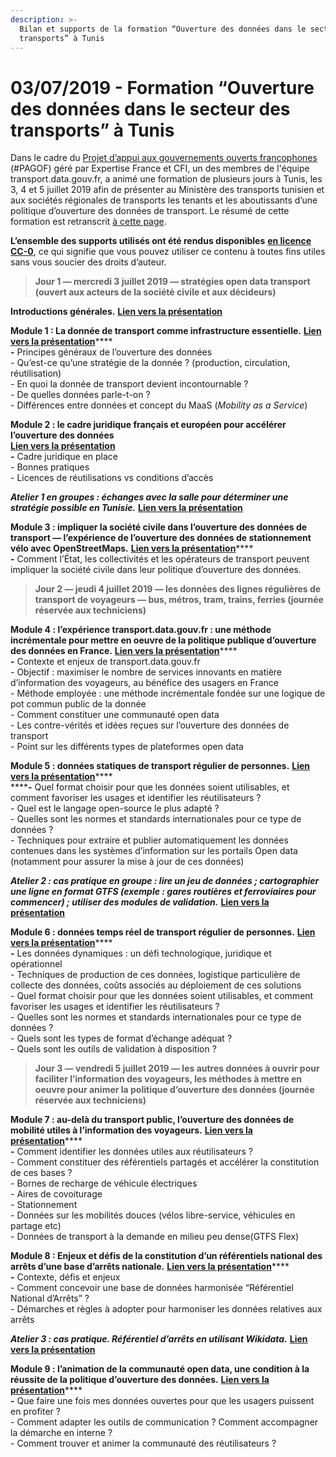 ```yaml
---
description: >-
  Bilan et supports de la formation “Ouverture des données dans le secteur des
  transports” à Tunis
---
```


# 03/07/2019 - Formation “Ouverture des données dans le secteur des transports” à Tunis

Dans le cadre du [Projet d’appui aux gouvernements ouverts francophones ](https://www.expertisefrance.fr/education-et-insertion-socio-professionnelle?p\_p\_id=101\&p\_p\_lifecycle=0\&p\_p\_state=maximized\&p\_p\_mode=view&\_101\_struts\_action=%2Fasset\_publisher%2Fview\_content&\_101\_assetEntryId=706420&\_101\_type=content&\_101\_urlTitle=projet-d-appui-aux-gouvernements-ouverts-francophones\&inheritRedirect=false)(#PAGOF) géré par Expertise France et CFI, un des membres de l'équipe transport.data.gouv.fr, a animé une formation de plusieurs jours à Tunis, les 3, 4 et 5 juillet 2019 afin de présenter au Ministère des transports tunisien et aux sociétés régionales de transports les tenants et les aboutissants d’une politique d’ouverture des données de transport. Le résumé de cette formation est retranscrit [à cette page](https://medium.com/@ishanbjw/rendre-les-d%C3%A9placements-des-tunisiens-plus-facile-gr%C3%A2ce-%C3%A0-louverture-des-donn%C3%A9es-de-transport-68b14ac9d8e2).&#x20;

**L’ensemble des supports utilisés ont été rendus disponibles** [**en licence CC-0**](https://creativecommons.org/publicdomain/zero/1.0/deed.fr), ce qui signifie que vous pouvez utiliser ce contenu à toutes fins utiles sans vous soucier des droits d’auteur.

> **Jour 1 — mercredi 3 juillet 2019 — stratégies open data transport (ouvert aux acteurs de la société civile et aux décideurs)**

**Introductions générales.** [**Lien vers la présentation**](https://docs.google.com/presentation/d/1W3T74kkbJwAraBgl2mJoaOUdIA\_jgnei3JocnLO8oMU/edit?usp=sharing)

**Module 1 : La donnée de transport comme infrastructure essentielle.** [**Lien vers la présentation**](https://docs.google.com/presentation/d/1oisfy8QOFLTT3aJhwCN-twP9pIHGN04CPy0-ZFlCppI/edit?usp=sharing)****\
**-** Principes généraux de l’ouverture des données\
\- Qu’est-ce qu’une stratégie de la donnée ? (production, circulation, réutilisation)\
\- En quoi la donnée de transport devient incontournable ?\
\- De quelles données parle-t-on ?\
\- Différences entre données et concept du MaaS (_Mobility as a Service_)

**Module 2 : le cadre juridique français et européen pour accélérer l’ouverture des données**\
****[**Lien vers la présentation**](https://docs.google.com/presentation/d/1DGFhZwRVQRd477zxOUQSVtmoGfp-JAzpKinh05b08mw/edit?usp=sharing)****\
**-** Cadre juridique en place\
\- Bonnes pratiques\
\- Licences de réutilisations vs conditions d’accès

_**Atelier 1 en groupes : échanges avec la salle pour déterminer une stratégie possible en Tunisie.**_ [**Lien vers la présentation**](https://docs.google.com/presentation/d/1U0O\_Oi7PkACY1TPKxFftbP9JgLEdSbPGm4DQ9yx5cP4/edit?usp=sharing)

**Module 3 : impliquer la société civile dans l’ouverture des données de transport — l’expérience de l’ouverture des données de stationnement vélo avec OpenStreetMaps.** [**Lien vers la présentation**](https://docs.google.com/presentation/d/1hT8Aw4yE80KyTcM4HwJB-8VoDxw9abUfFkVFw9YwT9M/edit?usp=sharing)****\
**-** Comment l’État, les collectivités et les opérateurs de transport peuvent impliquer la société civile dans leur politique d’ouverture des données.

> **Jour 2 — jeudi 4 juillet 2019 — les données des lignes régulières de transport de voyageurs — bus, métros, tram, trains, ferries (journée réservée aux techniciens)**

**Module 4 : l’expérience transport.data.gouv.fr : une méthode incrémentale pour mettre en oeuvre de la politique publique d’ouverture des données en France.** [**Lien vers la présentation**](https://docs.google.com/presentation/d/1p5zM6bu7EScthxbi7GiGMfqa\_0KiM\_-0HV899bLXpVo/edit?usp=sharing)****\
**-** Contexte et enjeux de transport.data.gouv.fr\
\- Objectif : maximiser le nombre de services innovants en matière d’information des voyageurs, au bénéfice des usagers en France\
\- Méthode employée : une méthode incrémentale fondée sur une logique de pot commun public de la donnée\
\- Comment constituer une communauté open data\
\- Les contre-vérités et idées reçues sur l’ouverture des données de transport\
\- Point sur les différents types de plateformes open data

**Module 5 : données statiques de transport régulier de personnes.** [**Lien vers la présentation**](https://docs.google.com/presentation/d/1BbbbEkwhFA18NIRIzI3OBOlHlBdZu2N\_lUazhwanjOs/edit?usp=sharing)****\
****_**-**_ Quel format choisir pour que les données soient utilisables, et comment favoriser les usages et identifier les réutilisateurs ?\
\- Quel est le langage open-source le plus adapté ?\
\- Quelles sont les normes et standards internationales pour ce type de données ?\
\- Techniques pour extraire et publier automatiquement les données contenues dans les systèmes d’information sur les portails Open data (notamment pour assurer la mise à jour de ces données)

_**Atelier 2 : cas pratique en groupe : lire un jeu de données ; cartographier une ligne en format GTFS (exemple : gares routières et ferroviaires pour commencer) ; utiliser des modules de validation.**_ [**Lien vers la présentation**](https://docs.google.com/presentation/d/1FwPPMJohmKxew-m-la-YQzkqvJCkGtT\_9o3B2ShUlPQ/edit?usp=sharing)

**Module 6 : données temps réel de transport régulier de personnes.** [**Lien vers la présentation**](https://docs.google.com/presentation/d/1K6ssN1\_6a\_w630-z5yzr04wNmntXx9lX1HOOxi0Exjc/edit?usp=sharing)****\
**-** Les données dynamiques : un défi technologique, juridique et opérationnel\
\- Techniques de production de ces données, logistique particulière de collecte des données, coûts associés au déploiement de ces solutions\
\- Quel format choisir pour que les données soient utilisables, et comment favoriser les usages et identifier les réutilisateurs ?\
\- Quelles sont les normes et standards internationales pour ce type de données ?\
\- Quels sont les types de format d’échange adéquat ?\
\- Quels sont les outils de validation à disposition ?

> **Jour 3 — vendredi 5 juillet 2019 — les autres données à ouvrir pour faciliter l’information des voyageurs, les méthodes à mettre en oeuvre pour animer la politique d’ouverture des données (journée réservée aux techniciens)**

**Module 7 : au-delà du transport public, l’ouverture des données de mobilité utiles à l’information des voyageurs.** [**Lien vers la présentation**](https://docs.google.com/presentation/d/1tmNxIvivBopyKj23JPCFd1-AGAAIqR5k3pEbQPoHkqo/edit?usp=sharing)****\
**-** Comment identifier les données utiles aux réutilisateurs ?\
\- Comment constituer des référentiels partagés et accélérer la constitution de ces bases ?\
\- Bornes de recharge de véhicule électriques\
\- Aires de covoiturage\
\- Stationnement\
\- Données sur les mobilités douces (vélos libre-service, véhicules en partage etc)\
\- Données de transport à la demande en milieu peu dense(GTFS Flex)

**Module 8 : Enjeux et défis de la constitution d’un référentiels national des arrêts d’une base d’arrêts nationale.** [**Lien vers la présentation**](https://docs.google.com/presentation/d/16cUE6MCGsBHBNayD34r-6y1vRaLx1-pgnZyj57ComV4/edit?usp=sharing)****\
**-** Contexte, défis et enjeux\
\- Comment concevoir une base de données harmonisée “Référentiel National d’Arrêts” ?\
\- Démarches et règles à adopter pour harmoniser les données relatives aux arrêts

_**Atelier 3 : cas pratique. Référentiel d’arrêts en utilisant Wikidata.**_ [**Lien vers la présentation**](https://docs.google.com/presentation/d/1fuJAVKleAdB0T-vAEOILO6nYBvv3JH\_QYxcTT0rhqfc/edit?usp=sharing)

**Module 9 : l’animation de la communauté open data, une condition à la réussite de la politique d’ouverture des données.** [**Lien vers la présentation**](https://docs.google.com/presentation/d/1oY-Upg8dzNFZzMVAMJtZ2Wzs\_vEgJFPp0cJb941uMSs/edit?usp=sharing)****\
**-** Que faire une fois mes données ouvertes pour que les usagers puissent en profiter ?\
\- Comment adapter les outils de communication ? Comment accompagner la démarche en interne ?\
\- Comment trouver et animer la communauté des réutilisateurs ?
